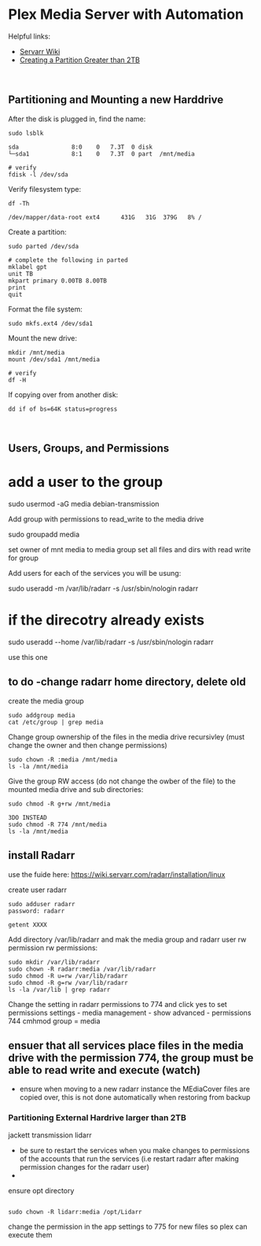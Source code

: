 # Plex Media Server with Automation

Helpful links:
* [Servarr Wiki](https://wiki.servarr.com/)
* [Creating a Partition Greater than 2TB](https://www.cyberciti.biz/tips/fdisk-unable-to-create-partition-greater-2tb.html)

<br/>

## Partitioning and Mounting a new Harddrive

After the disk is plugged in, find the name:
```
sudo lsblk

sda               8:0    0   7.3T  0 disk
└─sda1            8:1    0   7.3T  0 part  /mnt/media

# verify
fdisk -l /dev/sda
```
Verify filesystem type:
```
df -Th

/dev/mapper/data-root ext4      431G   31G  379G   8% /
```
Create a partition:
```
sudo parted /dev/sda

# complete the following in parted
mklabel gpt
unit TB
mkpart primary 0.00TB 8.00TB
print
quit
```
Format the file system:
```
sudo mkfs.ext4 /dev/sda1
```
Mount the new drive:
```
mkdir /mnt/media
mount /dev/sda1 /mnt/media

# verify
df -H
```
If copying over from another disk:
```
dd if of bs=64K status=progress
```

<br/>

## Users, Groups, and Permissions


# add a user to the group
sudo usermod -aG media debian-transmission

Add group with permissions to read_write to the media drive

sudo groupadd media

set owner of mnt media to media group 
set all files and dirs with read write for group

Add users for each of the services you will be usung:

sudo useradd -m /var/lib/radarr -s /usr/sbin/nologin radarr

# if the direcotry already exists
sudo useradd --home /var/lib/radarr -s /usr/sbin/nologin radarr

use this one

to do 
-change radarr home directory, delete old
-

create the media group

```
sudo addgroup media
cat /etc/group | grep media
```
Change group ownership of the files in the media drive recursivley (must change the owner and then change permissions)
```
sudo chown -R :media /mnt/media
ls -la /mnt/media
```
Give the group RW access (do not change the owber of the file) to the mounted media drive and sub directories:
```
sudo chmod -R g+rw /mnt/media

3DO INSTEAD
sudo chmod -R 774 /mnt/media
ls -la /mnt/media
```

## install Radarr

use the fuide here: https://wiki.servarr.com/radarr/installation/linux

create user radarr 

```
sudo adduser radarr
password: radarr

getent XXXX
```
Add directory /var/lib/radarr and mak the media group and radarr user rw permission rw permissions:
```
sudo mkdir /var/lib/radarr
sudo chown -R radarr:media /var/lib/radarr
sudo chmod -R u=rw /var/lib/radarr
sudo chmod -R g=rw /var/lib/radarr
ls -la /var/lib | grep radarr
```
Change the setting in radarr permissions to 774 and click yes to set permissions 
settings - media management - show advanced - permissions
744
cmhmod group = media

## ensuer that all services place files in the media drive with the permission 774, the group must be able to read write and execute (watch)
- ensure when moving to a new radarr instance the MEdiaCover files are copied over, this is not done automatically when restoring from backup
### Partitioning External Hardrive larger than 2TB 


jackett 
transmission
lidarr
* be sure to restart the services when you make changes to permissions of the accounts that run the services (i.e restart radarr after making permission changes for the radarr user)
* 
ensure opt directory
```

sudo chown -R lidarr:media /opt/Lidarr

```
change the permission in the app settings to 775 for new files so plex can execute them

